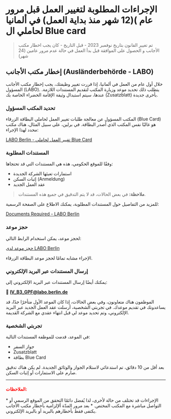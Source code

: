 # الإجراءات المطلوبة لتغيير العمل قبل مرور عام )(12 شهر منذ بداية العمل) في ألمانيا لحاملي ال Blue card

> تم تغيير القانون بتاريخ نوفمبر 2023 - قبل التاريخ - كان يجب اخطار مكتب الأجانب و الحصول على الموافقة قبل بدأ العمل في حالة عدم مرور عامين (24 شهر)

## إخطار مكتب الأجانب (Ausländerbehörde - LABO)

خلال أول عام من العمل في ألمانيا، إذا قررت تغيير وظيفتك، يجب إخطار مكتب الأجانب المسؤول (LABO). يتطلب ذلك تحديد موعد وزيارة المكتب لتقديم المستندات اللازمة. عندها، سيتم استبدال وثيقة الإقامة الخضراء الخاصة بك (Zusatzblatt) بأخرى جديدة.

### تحديد المكتب المسؤول 

المكتب المسؤول عن معالجة طلبات تغيير العمل لحاملي البطاقة الزرقاء (Blue Card) هو غالبًا نفس المكتب الذي أصدر البطاقة. في برلين، على سبيل المثال، هناك مكتب محدد لهذا الإجراء:

[LABO Berlin - تغيير العمل لحاملي Blue Card](https://service.berlin.de/standort/327437/en/)

### المستندات المطلوبة 

وفقًا للموقع الحكومي، هذه هي المستندات التي قد تحتجاها:

- استمارات تعبئها الشركة الجديدة
- إثبات السكن (Anmeldung)
- عقد العمل الجديد

> **ملاحظة:** في بعض الحالات، قد لا يتم التدقيق في جميع هذه المستندات.

للمزيد من التفاصيل حول المستندات المطلوبة، يمكنك الاطلاع على الصفحة الرسمية:

[Documents Required - LABO Berlin](https://service.berlin.de/dienstleistung/326856/standort/327437/en/)

### حجز موعد

لحجز موعد، يمكن استخدام الرابط التالي:

[حجز موعد لدى LABO Berlin](https://formular.berlin.de/xima-forms-29/get/14963116144270000?mandantid=/OTVBerlin_LABO_XIMA/000-01/instantiationTasks.properties)

الإجراء مشابه تمامًا لحجز موعد البطاقة الزرقاء.

### إرسال المستندات عبر البريد الإلكتروني

يمكنك أيضًا إرسال المستندات عبر البريد الإلكتروني إلى:

📧 **IV_B3_GPF@labo.berlin.de**

الموظفون هناك متعاونون، وفي بعض الحالات، إذا كان الموعد الأول متأخرًا جدًا، قد يساعدونك في تقديم موعدك. في تجربتي الشخصية، أرسلت عقد العمل الجديد عبر البريد الإلكتروني، وتم تحديد موعد لي قبل انتهاء عقدي مع الشركة القديمة.

### تجربتي الشخصية

في الموعد، قدمت للموظفة المستندات التالية:
- جواز السفر
- Zusatzblatt
- بطاقة Blue Card

بعد أقل من 10 دقائق، تم استدعائي لاستلام الجواز والوثائق الجديدة. لم يكن هناك تدقيق صارم على الاستمارات أو إثبات السكن.

---

 <h4 style="color:red"> الملاحظات: </h4>
* الإجراءات قد تختلف من حالة لأخرى، لذا يُفضل دائمًا التحقق من الموقع الرسمي أو التواصل مباشرة مع المكتب المختص.
* بعد مرور المدّة ألإلزامية بأخطار مكتب الأجانب يكتفى فقط بأخطارهم بالبريد أو بالبريد الإلكتروني.
